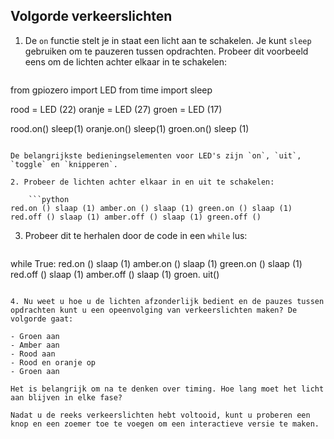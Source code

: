 ## Volgorde verkeerslichten

1. De `on` functie stelt je in staat een licht aan te schakelen. Je kunt `sleep` gebruiken om te pauzeren tussen opdrachten. Probeer dit voorbeeld eens om de lichten achter elkaar in te schakelen:
    
    ```python
from gpiozero import LED
from time import sleep

rood = LED (22)
oranje = LED (27)
groen = LED (17)

rood.on()
sleep(1)
oranje.on()
sleep(1)
groen.on()
sleep (1)
```

De belangrijkste bedieningselementen voor LED's zijn `on`, `uit`, `toggle` en `knipperen`.

2. Probeer de lichten achter elkaar in en uit te schakelen:
    
    ```python
red.on () slaap (1) amber.on () slaap (1) green.on () slaap (1) red.off () slaap (1) amber.off () slaap (1) green.off ()
```

3. Probeer dit te herhalen door de code in een `while` lus:
    
    ```python
while True: red.on () slaap (1) amber.on () slaap (1) green.on () slaap (1) red.off () slaap (1) amber.off () slaap (1) groen. uit()
```

4. Nu weet u hoe u de lichten afzonderlijk bedient en de pauzes tussen opdrachten kunt u een opeenvolging van verkeerslichten maken? De volgorde gaat:

- Groen aan
- Amber aan
- Rood aan
- Rood en oranje op
- Groen aan

Het is belangrijk om na te denken over timing. Hoe lang moet het licht aan blijven in elke fase?

Nadat u de reeks verkeerslichten hebt voltooid, kunt u proberen een knop en een zoemer toe te voegen om een ​​interactieve versie te maken.